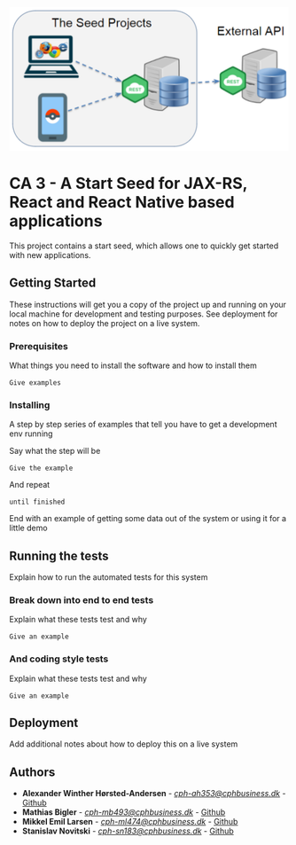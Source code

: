 ![Alt text](/overview.png?raw=true "Overview")


# CA 3 - A Start Seed for JAX-RS, React and React Native based applications

 This project contains a start seed, which allows one to quickly get started with new applications. 

## Getting Started

These instructions will get you a copy of the project up and running on your local machine for development and testing purposes. See deployment for notes on how to deploy the project on a live system.

### Prerequisites

What things you need to install the software and how to install them

```
Give examples
```

### Installing

A step by step series of examples that tell you have to get a development env running

Say what the step will be

```
Give the example
```

And repeat

```
until finished
```

End with an example of getting some data out of the system or using it for a little demo

## Running the tests

Explain how to run the automated tests for this system

### Break down into end to end tests

Explain what these tests test and why

```
Give an example
```

### And coding style tests

Explain what these tests test and why

```
Give an example
```

## Deployment

Add additional notes about how to deploy this on a live system


## Authors

* **Alexander Winther Hørsted-Andersen** - *cph-ah353@cphbusiness.dk* - [Github](https://github.com/awha86)
* **Mathias Bigler** - *cph-mb493@cphbusiness.dk* - [Github](http://github.com/zurina/)
* **Mikkel Emil Larsen** - *cph-ml474@cphbusiness.dk* - [Github](https://github.com/mikkel7emil)
* **Stanislav Novitski** - *cph-sn183@cphbusiness.dk* - [Github](https://github.com/Stani2980/)
